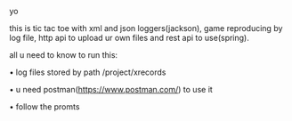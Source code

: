 yo

this is tic tac toe with xml and json loggers(jackson), game reproducing by log file, http api to upload ur own files and rest api to use(spring).


all u need to know to run this:

• log files stored by path /project/xrecords

• u need postman(https://www.postman.com/) to use it

• follow the promts